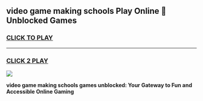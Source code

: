
## video game making schools Play Online 👋 Unblocked Games
<h3>
<a href="https://news.freeplayer.one?title=video_game_making_schools&ref=17GH">CLICK TO PLAY</a></h3>
<hr>

<h3>
<a href="https://news.freeplayer.one?title=video_game_making_schools&ref=17GH">CLICK 2 PLAY</a>
  
</h3>

<a href="https://news.freeplayer.one?title=video_game_making_schools&ref=17GH/"><img src="https://clearcache.store/games.png"></a>


**video game making schools games unblocked: Your Gateway to Fun and Accessible Online Gaming**

